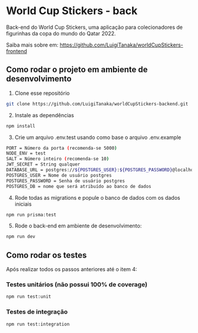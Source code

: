 # World Cup Stickers - back

Back-end do World Cup Stickers, uma aplicação para colecionadores de figurinhas da copa do mundo do Qatar 2022.

Saiba mais sobre em: https://github.com/LuigiTanaka/worldCupStickers-frontend

## Como rodar o projeto em ambiente de desenvolvimento

1. Clone esse repositório

```bash
git clone https://github.com/LuigiTanaka/worldCupStickers-backend.git
```

2. Instale as dependências

```bash
npm install
```

3. Crie um arquivo .env.test usando como base o arquivo .env.example

```bash
PORT = Número da porta (recomenda-se 5000)
NODE_ENV = test
SALT = Número inteiro (recomenda-se 10)
JWT_SECRET = String qualquer
DATABASE_URL = postgres://${POSTGRES_USER}:${POSTGRES_PASSWORD}@localhost:5432/${POSTGRES_DB}
POSTGRES_USER = Nome de usuário postgres
POSTGRES_PASSWORD = Senha de usuário postgres
POSTGRES_DB = nome que será atribuído ao banco de dados
```

4. Rode todas as migrations e popule o banco de dados com os dados iniciais

```bash
npm run prisma:test
```

5. Rode o back-end em ambiente de desenvolvimento:

```bash
npm run dev
```

## Como rodar os testes

Após realizar todos os passos anteriores até o item 4:

### Testes unitários (não possui 100% de coverage)

```bash
npm run test:unit
```

### Testes de integração

```bash
npm run test:integration
```
